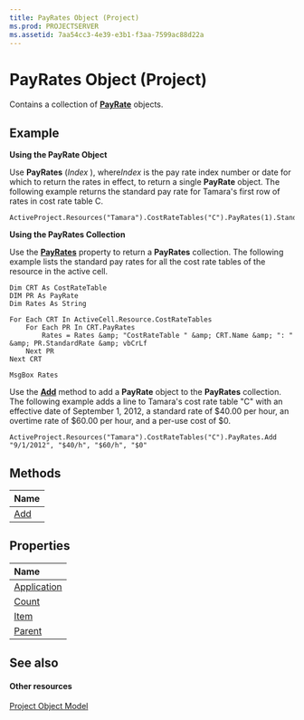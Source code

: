 ```yaml
---
title: PayRates Object (Project)
ms.prod: PROJECTSERVER
ms.assetid: 7aa54cc3-4e39-e3b1-f3aa-7599ac88d22a
---
```



# PayRates Object (Project)

Contains a collection of  **[PayRate](payrate-object-project.md)** objects.
 


## Example

 **Using the PayRate Object**
 

 
Use  **PayRates** (*Index* ), where*Index* is the pay rate index number or date for which to return the rates in effect, to return a single **PayRate** object. The following example returns the standard pay rate for Tamara's first row of rates in cost rate table C.
 

 



```
ActiveProject.Resources("Tamara").CostRateTables("C").PayRates(1).StandardRate
```

 **Using the PayRates Collection**
 

 
Use the  **[PayRates](costratetable-payrates-property-project.md)** property to return a **PayRates** collection. The following example lists the standard pay rates for all the cost rate tables of the resource in the active cell.
 

 



```
Dim CRT As CostRateTable
DIM PR As PayRate
Dim Rates As String

For Each CRT In ActiveCell.Resource.CostRateTables
    For Each PR In CRT.PayRates
        Rates = Rates &amp; "CostRateTable " &amp; CRT.Name &amp; ": " &amp; PR.StandardRate &amp; vbCrLf
    Next PR
Next CRT
    
MsgBox Rates
```

Use the  **[Add](payrates-add-method-project.md)** method to add a **PayRate** object to the **PayRates** collection. The following example adds a line to Tamara's cost rate table "C" with an effective date of September 1, 2012, a standard rate of $40.00 per hour, an overtime rate of $60.00 per hour, and a per-use cost of $0.
 

 



```
ActiveProject.Resources("Tamara").CostRateTables("C").PayRates.Add "9/1/2012", "$40/h", "$60/h", "$0"
```


## Methods



|**Name**|
|:-----|
|[Add](payrates-add-method-project.md)|

## Properties



|**Name**|
|:-----|
|[Application](payrates-application-property-project.md)|
|[Count](payrates-count-property-project.md)|
|[Item](payrates-item-property-project.md)|
|[Parent](payrates-parent-property-project.md)|

## See also


#### Other resources


 
[Project Object Model](http://msdn.microsoft.com/library/project-object-model%28Office.15%29.aspx)
